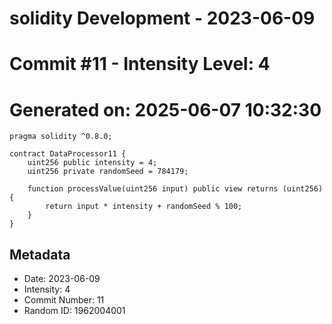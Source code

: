 ﻿# solidity Development - 2023-06-09
# Commit #11 - Intensity Level: 4
# Generated on: 2025-06-07 10:32:30
```solidity
pragma solidity ^0.8.0;

contract DataProcessor11 {
    uint256 public intensity = 4;
    uint256 private randomSeed = 784179;

    function processValue(uint256 input) public view returns (uint256) {
        return input * intensity + randomSeed % 100;
    }
}
```
## Metadata
- Date: 2023-06-09
- Intensity: 4
- Commit Number: 11
- Random ID: 1962004001
